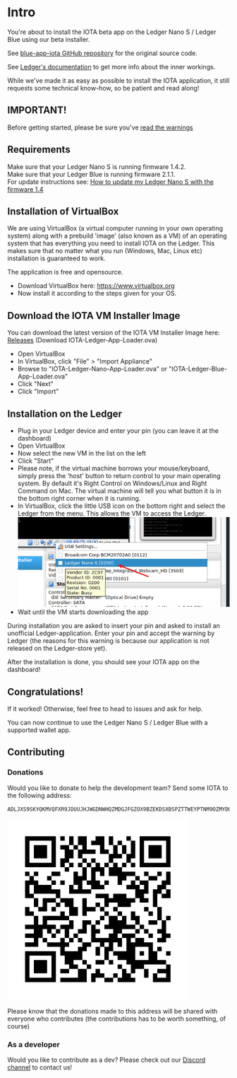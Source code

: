 # Intro

You're about to install the IOTA beta app on the Ledger Nano S / Ledger Blue using our beta installer.

See [blue-app-iota GitHub repository](https://github.com/IOTA-Ledger/blue-app-iota) for the original source code.

See [Ledger's documentation](http://ledger.readthedocs.io) to get more info about the inner workings.

While we've made it as easy as possible to install the IOTA application, it still requests some technical know-how, so be patient and read along!

## IMPORTANT!

Before getting started, please be sure you've [read the warnings](https://github.com/IOTA-Ledger/blue-app-iota/blob/master/README.md#iota-security-concerns-on-ledger-nano-s)

## Requirements

Make sure that your Ledger Nano S is running firmware 1.4.2.<br>
Make sure that your Ledger Blue is running firmware 2.1.1.<br>
For update instructions see: [How to update my Ledger Nano S with the firmware 1.4](https://support.ledgerwallet.com/hc/en-us/articles/360001340473-How-to-update-my-Ledger-Nano-S-with-the-firmware-1-4)

## Installation of VirtualBox

We are using VirtualBox (a virtual computer running in your own operating system) along with a prebuild 'image' (also known as a VM) of an operating system that has everything you need to install IOTA on the Ledger. This makes sure that no matter what you run (Windows, Mac, Linux etc) installation is guaranteed to work.

The application is free and opensource.

- Download VirtualBox here: https://www.virtualbox.org
- Now install it according to the steps given for your OS.

## Download the IOTA VM Installer Image

You can download the latest version of the IOTA VM Installer Image here: [Releases](https://github.com/IOTA-Ledger/blue-app-iota-loader-alpine/releases) (Download IOTA-Ledger-App-Loader.ova)

- Open VirtualBox
- In VirtualBox, click "File" > "Import Appliance"
- Browse to "IOTA-Ledger-Nano-App-Loader.ova" or "IOTA-Ledger-Blue-App-Loader.ova"
- Click "Next"
- Click "Import"
   
## Installation on the Ledger

- Plug in your Ledger device and enter your pin (you can leave it at the dashboard)
- Open VirtualBox
- Now select the new VM in the list on the left
- Click "Start"
- Please note, if the virtual machine borrows your mouse/keyboard, simply press the 'host' button to return control to your main operating system. By default it's Right Control on Windows/Linux and Right Command on Mac. The virtual machine will tell you what button it is in the bottom right corner when it is running.
- In VirtualBox, click the little USB icon on the bottom right and select the Ledger from the menu. This allows the VM to access the Ledger.<br>
![USB Settings](resources/vbox_usb.png)
- Wait until the VM starts downloading the app

During installation you are asked to insert your pin and asked to install an unofficial Ledger-application. Enter your pin and accept the warning by Ledger (the reasons for this warning is because our application is not released on the Ledger-store yet).

After the installation is done, you should see your IOTA app on the dashboard!

## Congratulations!

If it worked! Otherwise, feel free to head to issues and ask for help.

You can now continue to use the Ledger Nano S / Ledger Blue with a supported wallet app.

## Contributing

### Donations
Would you like to donate to help the development team? Send some IOTA to the following address:
```
ADLJXS9SKYQKMVQFXR9JDUUJHJWGDNWHQZMDGJFGZOX9BZEKDSXBSPZTTWEYPTNM9OZMYDQWZXFHRTXRCOITXAGCJZ
```
![IOTA Ledger Donation](resources/ledger_donation.png)

Please know that the donations made to this address will be shared with everyone who contributes (the contributions has to be worth something, of course)

### As a developer
Would you like to contribute as a dev? Please check out our [Discord channel](https://discord.gg/U3qRjZj) to contact us!
